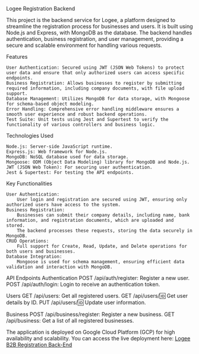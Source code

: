 Logee Registration Backend

This project is the backend service for Logee, a platform designed to streamline the registration process for businesses and users. It is built using Node.js and Express, with MongoDB as the database. The backend handles authentication, business registration, and user management, providing a secure and scalable environment for handling various requests.

Features

    User Authentication: Secured using JWT (JSON Web Tokens) to protect user data and ensure that only authorized users can access specific endpoints.
    Business Registration: Allows businesses to register by submitting required information, including company documents, with file upload support.
    Database Management: Utilizes MongoDB for data storage, with Mongoose for schema-based object modeling.
    Error Handling: Comprehensive error handling middleware ensures a smooth user experience and robust backend operations.
    Test Suite: Unit tests using Jest and Supertest to verify the functionality of various controllers and business logic.

Technologies Used

    Node.js: Server-side JavaScript runtime.
    Express.js: Web framework for Node.js.
    MongoDB: NoSQL database used for data storage.
    Mongoose: ODM (Object Data Modeling) library for MongoDB and Node.js.
    JWT (JSON Web Token): For securing user authentication.
    Jest & Supertest: For testing the API endpoints.

Key Functionalities
    
    User Authentication:
        User login and registration are secured using JWT, ensuring only authorized users have access to the system.
    Business Registration:
        Businesses can submit their company details, including name, bank information, and registration documents, which are uploaded and stored.
        The backend processes these requests, storing the data securely in MongoDB.
    CRUD Operations:
        Full support for Create, Read, Update, and Delete operations for both users and businesses.
    Database Integration:
        Mongoose is used for schema management, ensuring efficient data validation and interaction with MongoDB.

API Endpoints Authentication
    POST /api/auth/register: Register a new user.
    POST /api/auth/login: Login to receive an authentication token.

Users
    GET /api/users: Get all registered users.
    GET /api/users/:id: Get user details by ID.
    PUT /api/users/:id: Update user information.

Business
    POST /api/business/register: Register a new business.
    GET /api/business: Get a list of all registered businesses.

The application is deployed on Google Cloud Platform (GCP) for high availability and scalability. You can access the live deployment here: [Logee B2B Registration Back-End](https://logeeregistbe-210399500671.asia-east1.run.app/)
